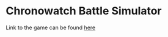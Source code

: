 # Chronowatch Battle Simulator
Link to the game can be found [here](https://dennischen.itch.io/chronowatch-battle-simulator)
